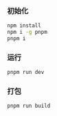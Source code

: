 ### 初始化

``` bash
npm install
npm i -g pnpm
pnpm i
```

### 运行

``` bash
pnpm run dev
```

### 打包

``` bash
pnpm run build
```
